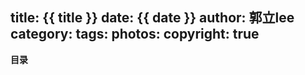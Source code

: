 title: {{ title }}
date: {{ date }}
author: 郭立lee
category:
tags:
photos:
copyright: true
---

<!-- START doctoc generated TOC please keep comment here to allow auto update -->
<!-- DON'T EDIT THIS SECTION, INSTEAD RE-RUN doctoc TO UPDATE -->
**目录**


<!-- END doctoc generated TOC please keep comment here to allow auto update -->
